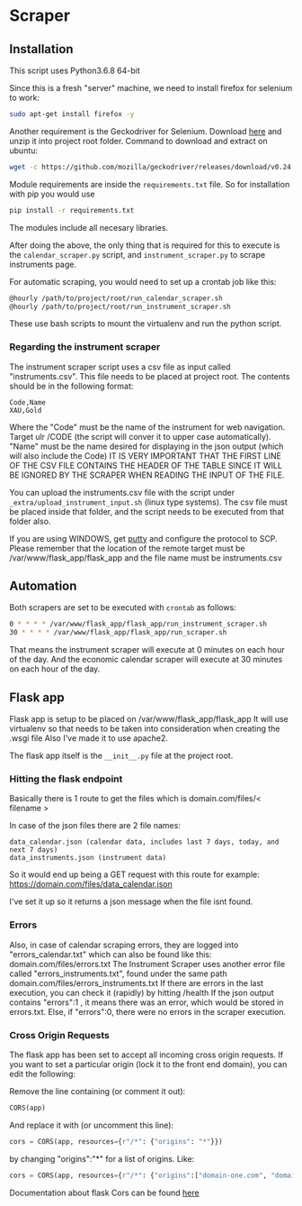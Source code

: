# Scraper

## Installation

This script uses Python3.6.8 64-bit

Since this is a fresh "server" machine, we need to install firefox for selenium to work:

```bash
sudo apt-get install firefox -y
```

Another requirement is the Geckodriver for Selenium.
Download [here](https://github.com/mozilla/geckodriver/releases/download/v0.24.0/geckodriver-v0.24.0-linux64.tar.gz) and unzip it into project root folder.
Command to download and extract on ubuntu:

```bash
wget -c https://github.com/mozilla/geckodriver/releases/download/v0.24.0/geckodriver-v0.24.0-linux64.tar.gz -O - | tar -xz -C ./
```

Module requirements are inside the `requirements.txt` file.
So for installation with pip you would use

```bash
pip install -r requirements.txt
```
The modules include all necesary libraries.

After doing the above, the only thing that is required for this to execute is the `calendar_scraper.py` script, and `instrument_scraper.py` to scrape instruments page.

For automatic scraping, you would need to set up a crontab job like this:

```bash
@hourly /path/to/project/root/run_calendar_scraper.sh
@hourly /path/to/project/root/run_instrument_scraper.sh
```

These use bash scripts to mount the virtualenv and run the python script.

### Regarding the instrument scraper

The instrument scraper script uses a csv file as input called "instruments.csv". This file needs to be placed at project root.
The contents should be in the following format:
```csv
Code,Name
XAU,Gold
```
Where the "Code" must be the name of the instrument for web navigation. Target ulr /CODE  (the script will conver it to upper case automatically). 
"Name" must be the name desired for displaying in the json output (which will also include the Code)
IT IS VERY IMPORTANT THAT THE FIRST LINE OF THE CSV FILE CONTAINS THE HEADER OF THE TABLE SINCE IT WILL BE IGNORED BY THE SCRAPER WHEN READING THE INPUT OF THE FILE.

You can upload the instruments.csv file with the script under `_extra/upload_instrument_input.sh` (linux type systems). The csv file must be placed inside that folder, and the script needs to be executed from that folder also.

If you are using WINDOWS, get [putty](https://putty.org/) and configure the protocol to SCP. Please remember that the location of the remote target must be /var/www/flask_app/flask_app   and the file name must be instruments.csv

## Automation

Both scrapers are set to be executed with `crontab` as follows:
```bash
0 * * * * /var/www/flask_app/flask_app/run_instrument_scraper.sh
30 * * * * /var/www/flask_app/flask_app/run_scraper.sh
```
That means the instrument scraper will execute at 0 minutes on each hour of the day.
And the economic calendar scraper will execute at 30 minutes on each hour of the day.

## Flask app

Flask app is setup to be placed on /var/www/flask_app/flask_app
It will use virtualenv so that needs to be taken into consideration when creating the .wsgi file
Also I've made it to use apache2.

The flask app itself is the `__init__.py` file at the project root.

### Hitting the flask endpoint

Basically there is 1 route to get the files which is domain.com/files/< filename >

In case of the json files there are 2 file names:
    
    data_calendar.json (calendar data, includes last 7 days, today, and next 7 days)
    data_instruments.json (instrument data)

So it would end up being a GET request with this route for example: https://domain.com/files/data_calendar.json

I've set it up so it returns a json message when the file isnt found.

### Errors

Also, in case of calendar scraping errors, they are logged into "errors_calendar.txt" which can also be found like this: domain.com/files/errors.txt
The Instrument Scraper uses another error file called "errors_instruments.txt", found under the same path domain.com/files/errors_instruments.txt
If there are errors in the last execution, you can check it (rapidly) by hitting /health
If the json output contains "errors":1 , it means there was an error, which would be stored in errors.txt. Else, if "errors":0, there were no errors in the scraper execution.

### Cross Origin Requests

The flask app has been set to accept all incoming cross origin requests. If you want to set a particular origin (lock it to the front end domain), you can edit the following:

Remove the line containing (or comment it out):
```python
CORS(app)
```
And replace it with (or uncomment this line):
```python
cors = CORS(app, resources={r"/*": {"origins": "*"}})
```
by changing "origins":"*" for a list of origins. Like:
```python
cors = CORS(app, resources={r"/*": {"origins":["domain-one.com", "domain-extra.org"]})
 ```
Documentation about flask Cors can be found [here](https://pypi.org/project/Flask-Cors/)